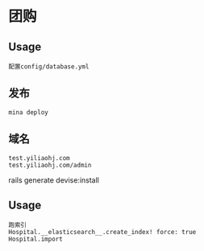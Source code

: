 # 团购

## Usage
```
配置config/database.yml
```

## 发布
```
mina deploy
```

## 域名
```
test.yiliaohj.com
test.yiliaohj.com/admin
```

rails generate devise:install


## Usage
```
跑索引
Hospital.__elasticsearch__.create_index! force: true
Hospital.import
```

